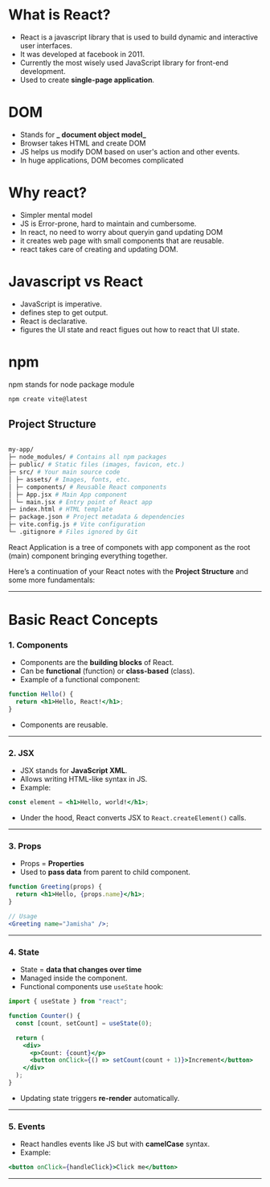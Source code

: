 # What is React?

- React is a javascript library that is used to build dynamic and interactive user interfaces.
- It was developed at facebook in 2011.
- Currently the most wisely used JavaScript library for front-end development.
- Used to create **single-page application**.

# DOM

- Stands for **_ document object model_**
- Browser takes HTML and create DOM
- JS helps us modify DOM based on user's action and other events.
- In huge applications, DOM becomes complicated

# Why react?

- Simpler mental model
- JS is Error-prone, hard to maintain and cumbersome.
- In react, no need to worry about queryin gand updating DOM
- it creates web page with small components that are reusable.
- react takes care of creating and updating DOM.

# Javascript vs React

- JavaScript is imperative.
- defines step to get output.
- React is declarative.
- figures the UI state and react figues out how to react that UI state.

# npm

npm stands for node package module

```bash
npm create vite@latest
```

## Project Structure

```bash

my-app/
├─ node_modules/ # Contains all npm packages
├─ public/ # Static files (images, favicon, etc.)
├─ src/ # Your main source code
│ ├─ assets/ # Images, fonts, etc.
│ ├─ components/ # Reusable React components
│ ├─ App.jsx # Main App component
│ └─ main.jsx # Entry point of React app
├─ index.html # HTML template
├─ package.json # Project metadata & dependencies
├─ vite.config.js # Vite configuration
└─ .gitignore # Files ignored by Git
```

React Application is a tree of componets with app component as the root (main) component bringing everything together.

Here’s a continuation of your React notes with the **Project Structure** and some more fundamentals:

---

# Basic React Concepts

### 1. Components

- Components are the **building blocks** of React.
- Can be **functional** (function) or **class-based** (class).
- Example of a functional component:

```jsx
function Hello() {
  return <h1>Hello, React!</h1>;
}
```

- Components are reusable.

---

### 2. JSX

- JSX stands for **JavaScript XML**.
- Allows writing HTML-like syntax in JS.
- Example:

```jsx
const element = <h1>Hello, world!</h1>;
```

- Under the hood, React converts JSX to `React.createElement()` calls.

---

### 3. Props

- Props = **Properties**
- Used to **pass data** from parent to child component.

```jsx
function Greeting(props) {
  return <h1>Hello, {props.name}</h1>;
}

// Usage
<Greeting name="Jamisha" />;
```

---

### 4. State

- State = **data that changes over time**
- Managed inside the component.
- Functional components use `useState` hook:

```jsx
import { useState } from "react";

function Counter() {
  const [count, setCount] = useState(0);

  return (
    <div>
      <p>Count: {count}</p>
      <button onClick={() => setCount(count + 1)}>Increment</button>
    </div>
  );
}
```

- Updating state triggers **re-render** automatically.

---

### 5. Events

- React handles events like JS but with **camelCase** syntax.
- Example:

```jsx
<button onClick={handleClick}>Click me</button>
```

---
